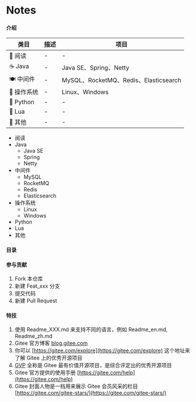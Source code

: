 # Notes

#### 介绍

|  类目   | 描述  | 项目 |
|  ----  | ----  |----|
| 🥗 阅读  | - |-|
| ☕ Java  | - | Java SE、Spring、Netty |
| 🍽 中间件  | - | MySQL、RocketMQ、Redis、Elasticsearch |
| 🍳 操作系统  | - | Linux、Windows |
| 🍖 Python  | - |- |
| 🍗 Lua  | - | - |
| 🍻 其他  | - | - |

* 阅读
* Java
    * Java SE
    * Spring
    * Netty
* 中间件
    * MySQL
    * RocketMQ
    * Redis
    * Elasticsearch
* 操作系统
    * Linux
    * Windows
* Python
* Lua
* 其他

#### 目录


#### 参与贡献

1.  Fork 本仓库
2.  新建 Feat_xxx 分支
3.  提交代码
4.  新建 Pull Request

#### 特技

1.  使用 Readme\_XXX.md 来支持不同的语言，例如 Readme\_en.md, Readme\_zh.md
2.  Gitee 官方博客 [blog.gitee.com](https://blog.gitee.com)
3.  你可以 [https://gitee.com/explore](https://gitee.com/explore) 这个地址来了解 Gitee 上的优秀开源项目
4.  [GVP](https://gitee.com/gvp) 全称是 Gitee 最有价值开源项目，是综合评定出的优秀开源项目
5.  Gitee 官方提供的使用手册 [https://gitee.com/help](https://gitee.com/help)
6.  Gitee 封面人物是一档用来展示 Gitee 会员风采的栏目 [https://gitee.com/gitee-stars/](https://gitee.com/gitee-stars/)
